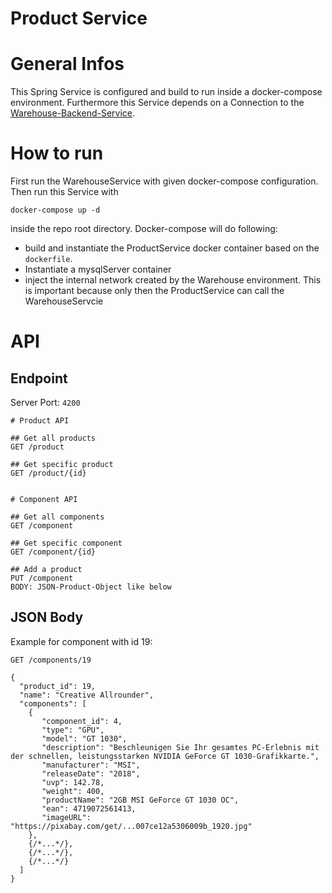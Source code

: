 # Product Service

# General Infos

This Spring Service is configured and build to run inside a docker-compose environment.
Furthermore this Service depends on a Connection to the [Warehouse-Backend-Service](https://github.com/HTW-KBE-G4/WarehouseService).

# How to run

First run the WarehouseService with given docker-compose configuration. Then run this Service with
```shell
docker-compose up -d
```
inside the repo root directory. Docker-compose will do following:
- build and instantiate the ProductService docker container based on the `dockerfile`.
- Instantiate a mysqlServer container
- inject the internal network created by the Warehouse environment. This is important because only then the ProductService can call the WarehouseServcie

# API
## Endpoint

Server Port: ```4200```

```
# Product API

## Get all products
GET /product

## Get specific product
GET /product/{id}


# Component API

## Get all components
GET /component

## Get specific component
GET /component/{id}

## Add a product
PUT /component
BODY: JSON-Product-Object like below
```

## JSON  Body

Example for component with id 19:
```
GET /components/19 
```

```json5
{
  "product_id": 19,
  "name": "Creative Allrounder",
  "components": [
    {
       "component_id": 4,
       "type": "GPU",
       "model": "GT 1030",
       "description": "Beschleunigen Sie Ihr gesamtes PC-Erlebnis mit der schnellen, leistungsstarken NVIDIA GeForce GT 1030-Grafikkarte.",
       "manufacturer": "MSI",
       "releaseDate": "2018",
       "uvp": 142.78,
       "weight": 400,
       "productName": "2GB MSI GeForce GT 1030 OC",
       "ean": 4719072561413,
       "imageURL": "https://pixabay.com/get/...007ce12a5306009b_1920.jpg" 
    },
    {/*...*/},
    {/*...*/},
    {/*...*/}    
  ] 
}

```
